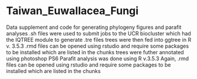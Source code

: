 # Taiwan_Euwallacea_Fungi
Data supplement and code for generating phylogeny figures and parafit analyses
.sh files were used to submit jobs to the UCR biocluster which had the IQTREE module to generate .tre files
trees were then fed into ggtree in R v. 3.5.3
.rmd files can be opened using rstudio and require some packages to be installed which are listed in the chunks
trees were futher annotated using photoshop PS6
Parafit analysis was done using R v.3.5.3
Again, .rmd files can be opened using rstudio and require some packages to be installed which are listed in the chunks

 
